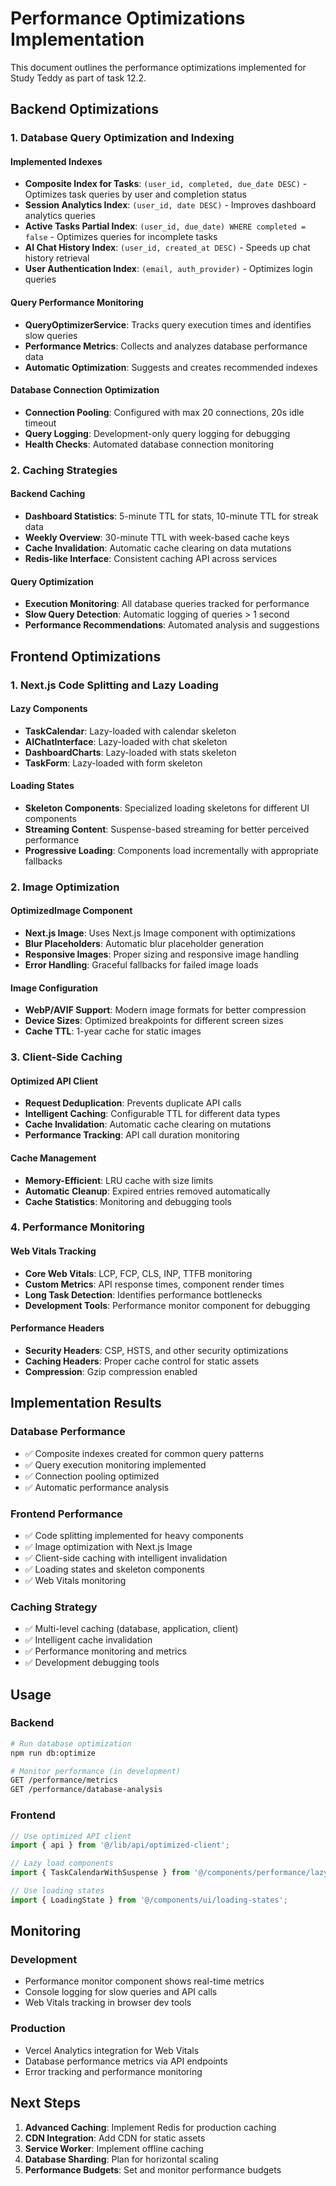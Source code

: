 # Performance Optimizations Implementation

This document outlines the performance optimizations implemented for Study Teddy as part of task 12.2.

## Backend Optimizations

### 1. Database Query Optimization and Indexing

#### Implemented Indexes
- **Composite Index for Tasks**: `(user_id, completed, due_date DESC)` - Optimizes task queries by user and completion status
- **Session Analytics Index**: `(user_id, date DESC)` - Improves dashboard analytics queries
- **Active Tasks Partial Index**: `(user_id, due_date) WHERE completed = false` - Optimizes queries for incomplete tasks
- **AI Chat History Index**: `(user_id, created_at DESC)` - Speeds up chat history retrieval
- **User Authentication Index**: `(email, auth_provider)` - Optimizes login queries

#### Query Performance Monitoring
- **QueryOptimizerService**: Tracks query execution times and identifies slow queries
- **Performance Metrics**: Collects and analyzes database performance data
- **Automatic Optimization**: Suggests and creates recommended indexes

#### Database Connection Optimization
- **Connection Pooling**: Configured with max 20 connections, 20s idle timeout
- **Query Logging**: Development-only query logging for debugging
- **Health Checks**: Automated database connection monitoring

### 2. Caching Strategies

#### Backend Caching
- **Dashboard Statistics**: 5-minute TTL for stats, 10-minute TTL for streak data
- **Weekly Overview**: 30-minute TTL with week-based cache keys
- **Cache Invalidation**: Automatic cache clearing on data mutations
- **Redis-like Interface**: Consistent caching API across services

#### Query Optimization
- **Execution Monitoring**: All database queries tracked for performance
- **Slow Query Detection**: Automatic logging of queries > 1 second
- **Performance Recommendations**: Automated analysis and suggestions

## Frontend Optimizations

### 1. Next.js Code Splitting and Lazy Loading

#### Lazy Components
- **TaskCalendar**: Lazy-loaded with calendar skeleton
- **AIChatInterface**: Lazy-loaded with chat skeleton
- **DashboardCharts**: Lazy-loaded with stats skeleton
- **TaskForm**: Lazy-loaded with form skeleton

#### Loading States
- **Skeleton Components**: Specialized loading skeletons for different UI components
- **Streaming Content**: Suspense-based streaming for better perceived performance
- **Progressive Loading**: Components load incrementally with appropriate fallbacks

### 2. Image Optimization

#### OptimizedImage Component
- **Next.js Image**: Uses Next.js Image component with optimizations
- **Blur Placeholders**: Automatic blur placeholder generation
- **Responsive Images**: Proper sizing and responsive image handling
- **Error Handling**: Graceful fallbacks for failed image loads

#### Image Configuration
- **WebP/AVIF Support**: Modern image formats for better compression
- **Device Sizes**: Optimized breakpoints for different screen sizes
- **Cache TTL**: 1-year cache for static images

### 3. Client-Side Caching

#### Optimized API Client
- **Request Deduplication**: Prevents duplicate API calls
- **Intelligent Caching**: Configurable TTL for different data types
- **Cache Invalidation**: Automatic cache clearing on mutations
- **Performance Tracking**: API call duration monitoring

#### Cache Management
- **Memory-Efficient**: LRU cache with size limits
- **Automatic Cleanup**: Expired entries removed automatically
- **Cache Statistics**: Monitoring and debugging tools

### 4. Performance Monitoring

#### Web Vitals Tracking
- **Core Web Vitals**: LCP, FCP, CLS, INP, TTFB monitoring
- **Custom Metrics**: API response times, component render times
- **Long Task Detection**: Identifies performance bottlenecks
- **Development Tools**: Performance monitor component for debugging

#### Performance Headers
- **Security Headers**: CSP, HSTS, and other security optimizations
- **Caching Headers**: Proper cache control for static assets
- **Compression**: Gzip compression enabled

## Implementation Results

### Database Performance
- ✅ Composite indexes created for common query patterns
- ✅ Query execution monitoring implemented
- ✅ Connection pooling optimized
- ✅ Automatic performance analysis

### Frontend Performance
- ✅ Code splitting implemented for heavy components
- ✅ Image optimization with Next.js Image
- ✅ Client-side caching with intelligent invalidation
- ✅ Loading states and skeleton components
- ✅ Web Vitals monitoring

### Caching Strategy
- ✅ Multi-level caching (database, application, client)
- ✅ Intelligent cache invalidation
- ✅ Performance monitoring and metrics
- ✅ Development debugging tools

## Usage

### Backend
```bash
# Run database optimization
npm run db:optimize

# Monitor performance (in development)
GET /performance/metrics
GET /performance/database-analysis
```

### Frontend
```typescript
// Use optimized API client
import { api } from '@/lib/api/optimized-client';

// Lazy load components
import { TaskCalendarWithSuspense } from '@/components/performance/lazy-components';

// Use loading states
import { LoadingState } from '@/components/ui/loading-states';
```

## Monitoring

### Development
- Performance monitor component shows real-time metrics
- Console logging for slow queries and API calls
- Web Vitals tracking in browser dev tools

### Production
- Vercel Analytics integration for Web Vitals
- Database performance metrics via API endpoints
- Error tracking and performance monitoring

## Next Steps

1. **Advanced Caching**: Implement Redis for production caching
2. **CDN Integration**: Add CDN for static assets
3. **Service Worker**: Implement offline caching
4. **Database Sharding**: Plan for horizontal scaling
5. **Performance Budgets**: Set and monitor performance budgets